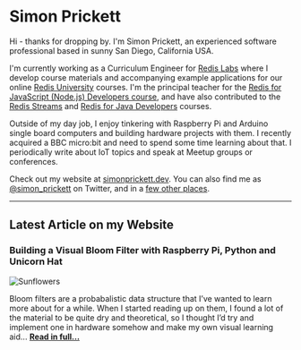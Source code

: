 # Simon Prickett

Hi - thanks for dropping by. I'm Simon Prickett, an experienced software professional based in sunny San Diego, California USA.

I'm currently working as a Curriculum Engineer for [Redis Labs](https://redislabs.com) where I develop course materials and accompanying example applications for our online [Redis University](https://university.redislabs.com) courses. I'm the principal teacher for the [Redis for JavaScript (Node.js) Developers course](https://university.redislabs.com/courses/ru102js/), and have also contributed to the [Redis Streams](https://university.redislabs.com/courses/ru202/) and [Redis for Java Developers](https://university.redislabs.com/courses/ru102j/) courses.

Outside of my day job, I enjoy tinkering with Raspberry Pi and Arduino single board computers and building hardware projects with them. I recently acquired a BBC micro:bit and need to spend some time learning about that. I periodically write about IoT topics and speak at Meetup groups or conferences.

Check out my website at [simonprickett.dev](https://simonprickett.dev).  You can also find me as [@simon_prickett](https://twitter.com/simon_prickett) on Twitter, and in a [few other places](https://simonprickett.dev/contact/).

---

## Latest Article on my Website

### Building a Visual Bloom Filter with Raspberry Pi, Python and Unicorn Hat

![Sunflowers](https://simonprickett.dev/assets/images/bloom_main.jpg)

Bloom filters are a probabalistic data structure that I’ve wanted to learn more about for a while. When I started reading up on them, I found a lot of the material to be quite dry and theoretical, so I thought I’d try and implement one in hardware somehow and make my own visual learning aid... **[Read in full...](https://simonprickett.dev/visual-bloom-filter-with-raspberry-pi/)**
